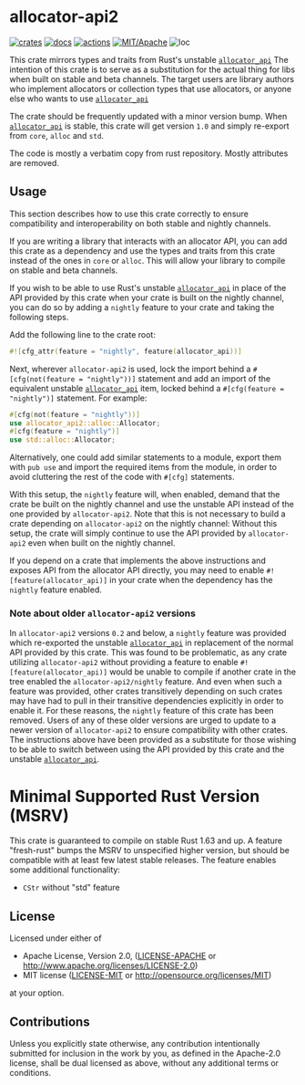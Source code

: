# allocator-api2

[![crates](https://img.shields.io/crates/v/allocator-api2.svg?style=for-the-badge&label=allocator-api2)](https://crates.io/crates/allocator-api2)
[![docs](https://img.shields.io/badge/docs.rs-allocator--api2-66c2a5?style=for-the-badge&labelColor=555555&logoColor=white)](https://docs.rs/allocator-api2)
[![actions](https://img.shields.io/github/actions/workflow/status/zakarumych/allocator-api2/badge.yml?branch=main&style=for-the-badge)](https://github.com/zakarumych/allocator-api2/actions/workflows/badge.yml)
[![MIT/Apache](https://img.shields.io/badge/license-MIT%2FApache-blue.svg?style=for-the-badge)](COPYING)
![loc](https://img.shields.io/tokei/lines/github/zakarumych/allocator-api2?style=for-the-badge)

This crate mirrors types and traits from Rust's unstable [`allocator_api`]
The intention of this crate is to serve as a substitution for the actual thing
for libs when built on stable and beta channels.
The target users are library authors who implement allocators or collection types
that use allocators, or anyone else who wants to use [`allocator_api`]

The crate should be frequently updated with a minor version bump.
When [`allocator_api`] is stable, this crate will get version `1.0` and simply
re-export from `core`, `alloc` and `std`.

The code is mostly a verbatim copy from rust repository.
Mostly attributes are removed.

## Usage

This section describes how to use this crate correctly to ensure
compatibility and interoperability on both stable and nightly channels.

If you are writing a library that interacts with an allocator API, you can
add this crate as a dependency and use the types and traits from this
crate instead of the ones in `core` or `alloc`.
This will allow your library to compile on stable and beta channels.

If you wish to be able to use Rust's unstable [`allocator_api`] in place of the
API provided by this crate when your crate is built on the nightly channel,
you can do so by adding a `nightly` feature to your crate and taking the
following steps.

Add the following line to the crate root:

```rust
#![cfg_attr(feature = "nightly", feature(allocator_api))]
```

Next, wherever `allocator-api2` is used, lock the import behind a
`#[cfg(not(feature = "nightly"))]` statement and add an import of the equivalent
unstable [`allocator_api`] item, locked behind a `#[cfg(feature = "nightly")]`
statement. For example:

```rust
#[cfg(not(feature = "nightly"))]
use allocator_api2::alloc::Allocator;
#[cfg(feature = "nightly")]
use std::alloc::Allocator;
```

Alternatively, one could add similar statements to a module, export them with
`pub use` and import the required items from the module, in order to avoid
cluttering the rest of the code with `#[cfg]` statements.

With this setup, the `nightly` feature will, when enabled, demand that the crate
be built on the nightly channel and use the unstable API instead of the one
provided by `allocator-api2`. Note that this is not necessary to build a crate
depending on `allocator-api2` on the nightly channel: Without this setup, the
crate will simply continue to use the API provided by `allocator-api2` even when
built on the nightly channel.

If you depend on a crate that implements the above instructions and exposes
API from the allocator API directly, you may need to enable
`#![feature(allocator_api)]` in your crate when the dependency has the `nightly`
feature enabled.

### Note about older `allocator-api2` versions

In `allocator-api2` versions `0.2` and below, a `nightly` feature was provided
which re-exported the unstable [`allocator_api`] in replacement of the normal
API provided by this crate. This was found to be problematic, as any crate
utilizing `allocator-api2` without providing a feature to enable
`#![feature(allocator_api)]` would be unable to compile if another crate in the
tree enabled the `allocator-api2/nightly` feature. And even when such a feature
was provided, other crates transitively depending on such crates may have had to
pull in their transitive dependencies explicitly in order to enable it. For
these reasons, the `nightly` feature of this crate has been removed. Users of
any of these older versions are urged to update to a newer version of
`allocator-api2` to ensure compatibility with other crates. The instructions
above have been provided as a substitute for those wishing to be able to switch
between using the API provided by this crate and the unstable [`allocator_api`].

# Minimal Supported Rust Version (MSRV)

This crate is guaranteed to compile on stable Rust 1.63 and up.
A feature "fresh-rust" bumps the MSRV to unspecified higher version, but should be compatible with
at least few latest stable releases. The feature enables some additional functionality:

* `CStr` without "std" feature

## License

Licensed under either of

* Apache License, Version 2.0, ([LICENSE-APACHE](LICENSE-APACHE) or http://www.apache.org/licenses/LICENSE-2.0)
* MIT license ([LICENSE-MIT](LICENSE-MIT) or http://opensource.org/licenses/MIT)

at your option.

## Contributions

Unless you explicitly state otherwise, any contribution intentionally submitted for inclusion in the work by you, as defined in the Apache-2.0 license, shall be dual licensed as above, without any additional terms or conditions.


[`allocator_api`]: https://doc.rust-lang.org/unstable-book/library-features/allocator-api.html
